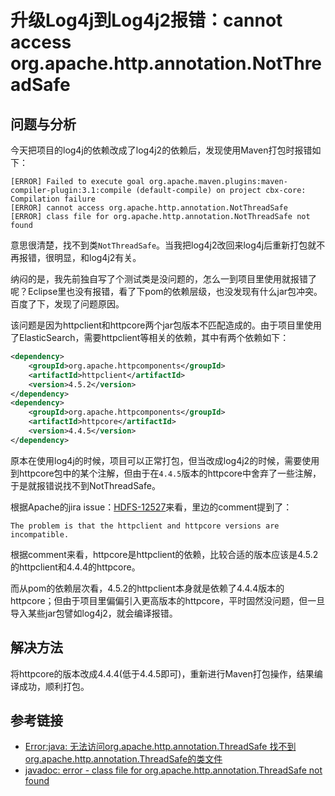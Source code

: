 # 升级Log4j到Log4j2报错：cannot access org.apache.http.annotation.NotThreadSafe

## 问题与分析

今天把项目的log4j的依赖改成了log4j2的依赖后，发现使用Maven打包时报错如下：
```
[ERROR] Failed to execute goal org.apache.maven.plugins:maven-compiler-plugin:3.1:compile (default-compile) on project cbx-core: Compilation failure
[ERROR] cannot access org.apache.http.annotation.NotThreadSafe
[ERROR] class file for org.apache.http.annotation.NotThreadSafe not found
```

<!--more-->
意思很清楚，找不到类`NotThreadSafe`。当我把log4j2改回来log4j后重新打包就不再报错，很明显，和log4j2有关。

纳闷的是，我先前独自写了个测试类是没问题的，怎么一到项目里使用就报错了呢？Eclipse里也没有报错，看了下pom的依赖层级，也没发现有什么jar包冲突。百度了下，发现了问题原因。

该问题是因为httpclient和httpcore两个jar包版本不匹配造成的。由于项目里使用了ElasticSearch，需要httpclient等相关的依赖，其中有两个依赖如下：
```xml
<dependency>
	<groupId>org.apache.httpcomponents</groupId>
    <artifactId>httpclient</artifactId>
    <version>4.5.2</version>
</dependency>
<dependency>
    <groupId>org.apache.httpcomponents</groupId>
    <artifactId>httpcore</artifactId>
    <version>4.4.5</version>
</dependency>
```

原本在使用log4j的时候，项目可以正常打包，但当改成log4j2的时候，需要使用到httpcore包中的某个注解，但由于在`4.4.5`版本的httpcore中舍弃了一些注解，于是就报错说找不到NotThreadSafe。

根据Apache的jira issue：[HDFS-12527](https://issues.apache.org/jira/browse/HDFS-12527)来看，里边的comment提到了：
```
The problem is that the httpclient and httpcore versions are incompatible.
```

根据comment来看，httpcore是httpclient的依赖，比较合适的版本应该是4.5.2的httpclient和4.4.4的httpcore。

而从pom的依赖层次看，4.5.2的httpclient本身就是依赖了4.4.4版本的httpcore；但由于项目里偏偏引入更高版本的httpcore，平时固然没问题，但一旦导入某些jar包譬如log4j2，就会编译报错。

## 解决方法

将httpcore的版本改成4.4.4(低于4.4.5即可)，重新进行Maven打包操作，结果编译成功，顺利打包。

## 参考链接

* [Error:java: 无法访问org.apache.http.annotation.ThreadSafe 找不到org.apache.http.annotation.ThreadSafe的类文件](https://blog.csdn.net/jfqqqqq/article/details/81464236)
* [javadoc: error - class file for org.apache.http.annotation.ThreadSafe not found](https://issues.apache.org/jira/browse/HDFS-12527)